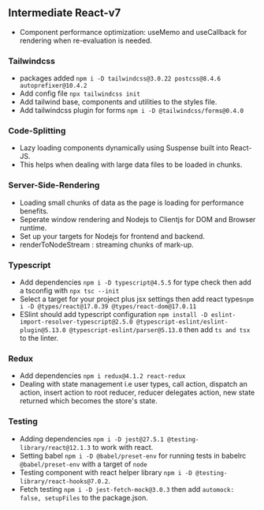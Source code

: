 ## Intermediate React-v7
 - Component performance optimization: useMemo and useCallback for rendering when re-evaluation is needed.
 ### Tailwindcss
 - packages added `npm i -D tailwindcss@3.0.22 postcss@8.4.6 autoprefixer@10.4.2`
 - Add config file `npx tailwindcss init`
 - Add tailwind base, components and utilities to the styles file.
 - Add tailwindcss plugin for forms `npm i -D @tailwindcss/forms@0.4.0`
### Code-Splitting
- Lazy loading components dynamically using Suspense built into React-JS.
- This helps when dealing with large data files to be loaded in chunks.
### Server-Side-Rendering
- Loading small chunks of data as the page is loading for performance benefits.
- Seperate window rendering and Nodejs to Clientjs for DOM and Browser runtime.
- Set up your targets for Nodejs for frontend and backend.
- renderToNodeStream : streaming chunks of mark-up.
### Typescript
- Add dependencies `npm i -D typescript@4.5.5` for type check then add a tsconfig with `npx tsc --init`
- Select a target for your project plus jsx settings then add react types`npm i -D @types/react@17.0.39 @types/react-dom@17.0.11`
- ESlint should add typescript configuration `npm install -D eslint-import-resolver-typescript@2.5.0 @typescript-eslint/eslint-plugin@5.13.0 @typescript-eslint/parser@5.13.0` then add `ts and tsx` to the linter.
### Redux
- Add dependencies `npm i redux@4.1.2 react-redux`
- Dealing with state management i.e user types, call action, dispatch an action, insert action to root reducer, reducer delegates action, new state returned which becomes the store's state.
### Testing
- Adding dependencies `npm i -D jest@27.5.1 @testing-library/react@12.1.3` to work with react.
- Setting babel `npm i -D @babel/preset-env` for running tests in babelrc `@babel/preset-env` with a target of `node`
- Testing component with react helper library `npm i -D @testing-library/react-hooks@7.0.2`.
- Fetch testing `npm i -D jest-fetch-mock@3.0.3` then add `automock: false, setupFiles` to the package.json.
